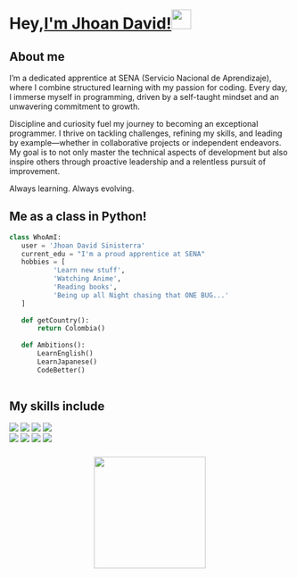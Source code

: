 # Hey,[I'm Jhoan David!](https://www.facebook.com/jhoandavid.jdsv)<img src="https://media.giphy.com/media/hvRJCLFzcasrR4ia7z/giphy.gif" width="35px">

## About me

I’m a dedicated apprentice at SENA (Servicio Nacional de Aprendizaje), where I combine structured learning with my passion for coding. Every day, I immerse myself in programming, driven by a self-taught mindset and an unwavering commitment to growth.

Discipline and curiosity fuel my journey to becoming an exceptional programmer. I thrive on tackling challenges, refining my skills, and leading by example—whether in collaborative projects or independent endeavors. My goal is to not only master the technical aspects of development but also inspire others through proactive leadership and a relentless pursuit of improvement.

Always learning. Always evolving.

## Me as a class in Python!
 ```python
 class WhoAmI:
 	user = 'Jhoan David Sinisterra'
	current_edu = "I'm a proud apprentice at SENA"
	hobbies = [
			'Learn new stuff',
			'Watching Anime',
			'Reading books',
			'Being up all Night chasing that ONE BUG...'
	]
	
	def getCountry():
		return Colombia()
	
	def Ambitions():
		LearnEnglish()
		LearnJapanese()
		CodeBetter()
	
 ```

## My skills include
<div align="start">
  <img src="https://img.shields.io/badge/html5-%23E34F26.svg?style=style-plastic-orange&logo=html5&logoColor=white">
  <img src="https://img.shields.io/badge/css3-%231572B6.svg?style=style-plastic-blue&logo=css3&logoColor=white">
  <img src="https://img.shields.io/badge/javascript-%23323330.svg?style=style-plastic-yellow&logo=javascript&logoColor=%23F7DF1E">
  <img src="https://img.shields.io/badge/bootstrap-%238511FA.svg?style=style-plastic-purple&logo=bootstrap&logoColor=white">
  <br>
  <img src="https://img.shields.io/badge/php-%23777BB4.svg?style=style-plastic&logo=php&logoColor=white">
  <img src="https://img.shields.io/badge/python-3670A0?style=style-plastic&logo=python&logoColor=ffdd54">
  <img src="https://img.shields.io/badge/mysql-4479A1.svg?style=style-plastic&logo=mysql&logoColor=white">
  <img src="https://img.shields.io/badge/git-%23F05033.svg?style=style-plastic&logo=git&logoColor=white">
</div>

###

<div align="center">
  <img height="200" src="https://media3.giphy.com/media/v1.Y2lkPTc5MGI3NjExbDczdWtlc21icXFpYWxsbHdld3F0YTd5amhlM2FtODRscDl1bjkwbCZlcD12MV9pbnRlcm5hbF9naWZfYnlfaWQmY3Q9Zw/KGd6ns7MR1gPCRT52z/giphy.gif"  />
</div>

###
